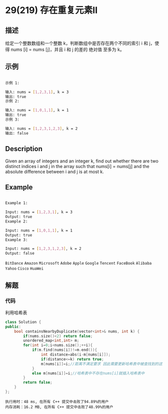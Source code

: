 # 29(219) 存在重复元素Ⅱ

## 描述

给定一个整数数组和一个整数 k，判断数组中是否存在两个不同的索引 i 和 j，使得 nums [i] = nums [j]，并且 i 和 j 的差的 绝对值 至多为 k。


## 示例

```bash

示例 1:

输入: nums = [1,2,3,1], k = 3
输出: true
示例 2:

输入: nums = [1,0,1,1], k = 1
输出: true
示例 3:

输入: nums = [1,2,3,1,2,3], k = 2
输出: false


``` 

## Description

Given an array of integers and an integer k, find out whether there are two distinct indices i and j in the array such that nums[i] = nums[j] and the absolute difference between i and j is at most k.

## Example

```bash

Example 1:

Input: nums = [1,2,3,1], k = 3
Output: true
Example 2:

Input: nums = [1,0,1,1], k = 1
Output: true
Example 3:

Input: nums = [1,2,3,1,2,3], k = 2
Output: false

```

`BitDance` `Amazon` `Microsoft` `Adobe` `Apple` `Google` `Tencent` `FaceBook` `Alibaba` `Yahoo` `Cisco` `HuaWei`

## 解题

### 代码

利用哈希表

```C++
class Solution {
public:
    bool containsNearbyDuplicate(vector<int>& nums, int k) {
        if(nums.size()<2) return false;
        unordered_map<int,int> m;
        for(int i=0;i<nums.size();++i){
            if(m.find(nums[i])!=m.end()){
                int distance=abs(i-m[nums[i]]);
                if(distance<=k) return true;
                m[nums[i]]=i;//距离不满足要求 因此需要更新哈希表中被查找到的这个元素的index
            }
            else m[nums[i]]=i;//哈希表中不存在nums[i]就插入哈希表中
        }
        return false;
    }
};
```

```
执行用时：48 ms, 在所有 C++ 提交中击败了94.89%的用户
内存消耗：16.2 MB, 在所有 C++ 提交中击败了48.99%的用户
```